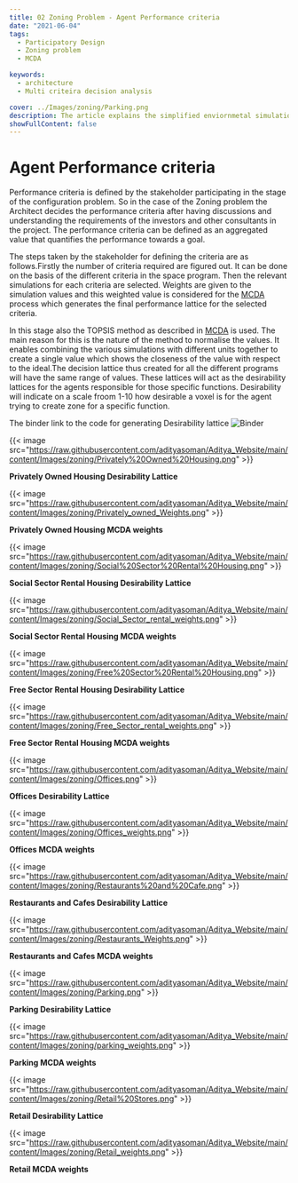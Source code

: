 ```yaml
---
title: 02 Zoning Problem - Agent Performance criteria
date: "2021-06-04"
tags:
  - Participatory Design
  - Zoning problem
  - MCDA

keywords:
  - architecture
  - Multi criteira decision analysis

cover: ../Images/zoning/Parking.png
description: The article explains the simplified enviornmetal simulations done for generating a base for decision making.
showFullContent: false
---
```


# Agent Performance criteria

Performance criteria is defined by the stakeholder participating in the stage of the configuration problem. So in the case of the Zoning problem the Architect decides the performance criteria after having discussions and understanding the requirements of the investors and other consultants in the project. The performance criteria can be defined as an aggregated value that quantifies the performance towards a goal.

The steps taken by the stakeholder for defining the criteria are as follows.Firstly the number of criteria required are figured out. It can be done on the basis of the different criteria in the space program. Then the relevant simulations for each criteria are selected. Weights are given to the simulation values and this weighted value is considered for the [MCDA](/posts/mcda) process which generates the final performance lattice for the selected criteria.

In this stage also the TOPSIS method as described in [MCDA](/posts/mcda) is used. The main reason for this is the nature of the method to normalise the values. It enables combining the various simulations with different units together to create a single value which shows the closeness of the value with respect to the ideal.The decision lattice thus created for all the different programs will have the same range of values. These lattices will act as the desirability lattices for the agents responsible for those specific functions. Desirability will indicate on a scale froom 1-10 how desirable a voxel is for the agent trying to create zone for a specific function.

The binder link to the code for generating Desirability lattice ![Binder](https://mybinder.org/badge_logo.svg)

{{< image src="https://raw.githubusercontent.com/adityasoman/Aditya_Website/main/content/Images/zoning/Privately%20Owned%20Housing.png" >}}

**Privately Owned Housing Desirability Lattice**

{{< image src="https://raw.githubusercontent.com/adityasoman/Aditya_Website/main/content/Images/zoning/Privately_owned_Weights.png" >}}

**Privately Owned Housing MCDA weights**

{{< image src="https://raw.githubusercontent.com/adityasoman/Aditya_Website/main/content/Images/zoning/Social%20Sector%20Rental%20Housing.png" >}}

**Social Sector Rental Housing Desirability Lattice**

{{< image src="https://raw.githubusercontent.com/adityasoman/Aditya_Website/main/content/Images/zoning/Social_Sector_rental_weights.png" >}}

**Social Sector Rental Housing MCDA weights**

{{< image src="https://raw.githubusercontent.com/adityasoman/Aditya_Website/main/content/Images/zoning/Free%20Sector%20Rental%20Housing.png" >}}

**Free Sector Rental Housing Desirability Lattice**

{{< image src="https://raw.githubusercontent.com/adityasoman/Aditya_Website/main/content/Images/zoning/Free_Sector_rental_weights.png" >}}

**Free Sector Rental Housing MCDA weights**

{{< image src="https://raw.githubusercontent.com/adityasoman/Aditya_Website/main/content/Images/zoning/Offices.png" >}}

**Offices Desirability Lattice**

{{< image src="https://raw.githubusercontent.com/adityasoman/Aditya_Website/main/content/Images/zoning/Offices_weights.png" >}}

**Offices MCDA weights**

{{< image src="https://raw.githubusercontent.com/adityasoman/Aditya_Website/main/content/Images/zoning/Restaurants%20and%20Cafe.png" >}}

**Restaurants and Cafes Desirability Lattice**

{{< image src="https://raw.githubusercontent.com/adityasoman/Aditya_Website/main/content/Images/zoning/Restaurants_Weights.png" >}}

**Restaurants and Cafes MCDA weights**

{{< image src="https://raw.githubusercontent.com/adityasoman/Aditya_Website/main/content/Images/zoning/Parking.png" >}}

**Parking Desirability Lattice**

{{< image src="https://raw.githubusercontent.com/adityasoman/Aditya_Website/main/content/Images/zoning/parking_weights.png" >}}

**Parking MCDA weights**

{{< image src="https://raw.githubusercontent.com/adityasoman/Aditya_Website/main/content/Images/zoning/Retail%20Stores.png" >}}

**Retail Desirability Lattice**

{{< image src="https://raw.githubusercontent.com/adityasoman/Aditya_Website/main/content/Images/zoning/Retail_weights.png" >}}

**Retail MCDA weights**
